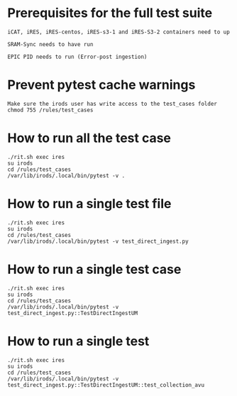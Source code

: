 # Prerequisites for the full test suite
```
iCAT, iRES, iRES-centos, iRES-s3-1 and iRES-S3-2 containers need to up

SRAM-Sync needs to have run 

EPIC PID needs to run (Error-post ingestion)
```
# Prevent pytest cache warnings
```
Make sure the irods user has write access to the test_cases folder
chmod 755 /rules/test_cases
```

# How to run all the test case
```
./rit.sh exec ires
su irods
cd /rules/test_cases
/var/lib/irods/.local/bin/pytest -v .
```
# How to run a single test file
```
./rit.sh exec ires
su irods
cd /rules/test_cases
/var/lib/irods/.local/bin/pytest -v test_direct_ingest.py
```
# How to run a single test case
```
./rit.sh exec ires
su irods
cd /rules/test_cases
/var/lib/irods/.local/bin/pytest -v test_direct_ingest.py::TestDirectIngestUM
```
# How to run a single test
```
./rit.sh exec ires
su irods
cd /rules/test_cases
/var/lib/irods/.local/bin/pytest -v test_direct_ingest.py::TestDirectIngestUM::test_collection_avu
```
